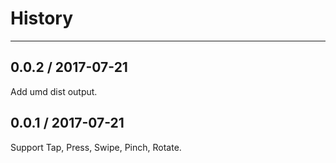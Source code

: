 # History
----


## 0.0.2 / 2017-07-21

Add umd dist output.

## 0.0.1 / 2017-07-21

Support Tap, Press, Swipe, Pinch, Rotate.